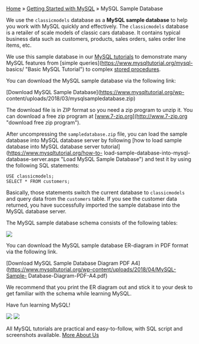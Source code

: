 

[Home](https://www.mysqltutorial.org/) » [Getting Started with
MySQL](https://www.mysqltutorial.org/getting-started-with-mysql/) » MySQL
Sample Database



We use the `classicmodels` database as a **MySQL sample database** to help you
work with MySQL quickly and effectively. The `classicmodels` database is a
retailer of scale models of classic cars database. It contains typical
business data such as customers, products, sales orders, sales order line
items, etc.



We use this sample database in our [MySQL
tutorials](https://www.mysqltutorial.org/ "MySQL Tutorial") to demonstrate
many MySQL features from [simple queries](https://www.mysqltutorial.org/mysql-
basics/ "Basic MySQL Tutorial") to complex [stored
procedures](https://www.mysqltutorial.org/mysql-stored-procedure-tutorial.aspx
"MySQL Stored Procedures").



You can download the MySQL sample database via the following link:



[Download MySQL Sample Database](https://www.mysqltutorial.org/wp-
content/uploads/2018/03/mysqlsampledatabase.zip)



The download file is in ZIP format so you need a zip program to unzip it. You
can download a free zip program at [www.7-zip.org](http://www.7-zip.org
"download free zip program").



After uncompressing the `sampledatabase.zip` file, you can load the sample
database into MySQL database server by following [how to load sample database
into MySQL database server tutorial](https://www.mysqltutorial.org/how-to-
load-sample-database-into-mysql-database-server.aspx "Load MySQL Sample
Database") and test it by using the following SQL statements:


    
    
    USE classicmodels;
    SELECT * FROM customers;



Basically, those statements switch the current database to `classicmodels` and
query data from the `customers` table. If you see the customer data returned,
you have successfully imported the sample database into the MySQL database
server.



The MySQL sample database schema consists of the following tables:

![](https://www.mysqltutorial.org/wp-content/uploads/2009/12/MySQL-Sample-Database-Schema.png)


You can download the MySQL sample database ER-diagram in PDF format via the
following link.



[Download MySQL Sample Database Diagram PDF
A4](https://www.mysqltutorial.org/wp-content/uploads/2018/04/MySQL-Sample-
Database-Diagram-PDF-A4.pdf)



We recommend that you print the ER diagram out and stick it to your desk to
get familiar with the schema while learning MySQL.



Have fun learning MySQL!

![](https://www.mysqltutorial.org/wp-content/themes/evolution/img/left.svg)
![](https://www.mysqltutorial.org/wp-content/themes/evolution/img/right.svg)


All MySQL tutorials are practical and easy-to-follow, with SQL script and
screenshots available. [More About Us](/about-us/)

